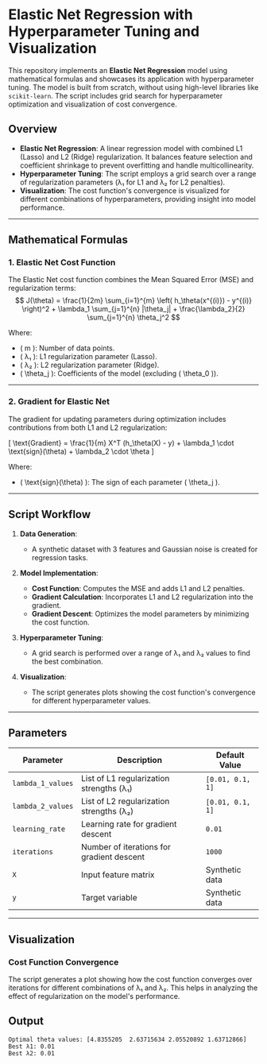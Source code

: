 # Elastic Net Regression with Hyperparameter Tuning and Visualization

This repository implements an **Elastic Net Regression** model using mathematical formulas and showcases its application with hyperparameter tuning. The model is built from scratch, without using high-level libraries like `scikit-learn`. The script includes grid search for hyperparameter optimization and visualization of cost convergence.

## Overview

- **Elastic Net Regression**: A linear regression model with combined L1 (Lasso) and L2 (Ridge) regularization. It balances feature selection and coefficient shrinkage to prevent overfitting and handle multicollinearity.
- **Hyperparameter Tuning**: The script employs a grid search over a range of regularization parameters (λ₁ for L1 and λ₂ for L2 penalties).
- **Visualization**: The cost function's convergence is visualized for different combinations of hyperparameters, providing insight into model performance.

---

## Mathematical Formulas

### 1. Elastic Net Cost Function
The Elastic Net cost function combines the Mean Squared Error (MSE) and regularization terms:
$$
J(\theta) = \frac{1}{2m} \sum_{i=1}^{m} \left( h_\theta(x^{(i)}) - y^{(i)} \right)^2 + \lambda_1 \sum_{j=1}^{n} |\theta_j| + \frac{\lambda_2}{2} \sum_{j=1}^{n} \theta_j^2
$$

Where:
- \( m \): Number of data points.
- \( λ₁ \): L1 regularization parameter (Lasso).
- \( λ₂ \): L2 regularization parameter (Ridge).
- \( \theta_j \): Coefficients of the model (excluding \( \theta_0 \)).

---

### 2. Gradient for Elastic Net
The gradient for updating parameters during optimization includes contributions from both L1 and L2 regularization:

\[
\text{Gradient} = \frac{1}{m} X^T (h_\theta(X) - y) + \lambda_1 \cdot \text{sign}(\theta) + \lambda_2 \cdot \theta
\]

Where:
- \( \text{sign}(\theta) \): The sign of each parameter \( \theta_j \).

---

## Script Workflow

1. **Data Generation**:
   - A synthetic dataset with 3 features and Gaussian noise is created for regression tasks.

2. **Model Implementation**:
   - **Cost Function**: Computes the MSE and adds L1 and L2 penalties.
   - **Gradient Calculation**: Incorporates L1 and L2 regularization into the gradient.
   - **Gradient Descent**: Optimizes the model parameters by minimizing the cost function.

3. **Hyperparameter Tuning**:
   - A grid search is performed over a range of λ₁ and λ₂ values to find the best combination.

4. **Visualization**:
   - The script generates plots showing the cost function's convergence for different hyperparameter values.

---

## Parameters

| Parameter         | Description                                         | Default Value     |
|-------------------|-----------------------------------------------------|-------------------|
| `lambda_1_values` | List of L1 regularization strengths (λ₁)            | `[0.01, 0.1, 1]`  |
| `lambda_2_values` | List of L2 regularization strengths (λ₂)            | `[0.01, 0.1, 1]`  |
| `learning_rate`   | Learning rate for gradient descent                  | `0.01`            |
| `iterations`      | Number of iterations for gradient descent           | `1000`            |
| `X`               | Input feature matrix                                | Synthetic data    |
| `y`               | Target variable                                     | Synthetic data    |

---

## Visualization

### Cost Function Convergence
The script generates a plot showing how the cost function converges over iterations for different combinations of λ₁ and λ₂. This helps in analyzing the effect of regularization on the model's performance.

## Output
```
Optimal theta values: [4.8355205  2.63715634 2.05520892 1.63712866]
Best λ1: 0.01
Best λ2: 0.01
```
